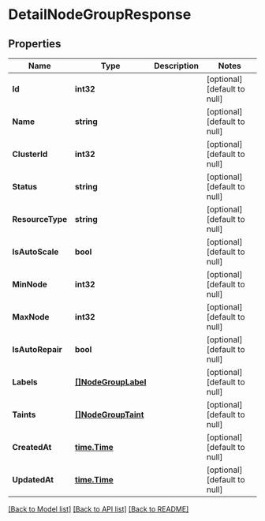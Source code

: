 # DetailNodeGroupResponse

## Properties
Name | Type | Description | Notes
------------ | ------------- | ------------- | -------------
**Id** | **int32** |  | [optional] [default to null]
**Name** | **string** |  | [optional] [default to null]
**ClusterId** | **int32** |  | [optional] [default to null]
**Status** | **string** |  | [optional] [default to null]
**ResourceType** | **string** |  | [optional] [default to null]
**IsAutoScale** | **bool** |  | [optional] [default to null]
**MinNode** | **int32** |  | [optional] [default to null]
**MaxNode** | **int32** |  | [optional] [default to null]
**IsAutoRepair** | **bool** |  | [optional] [default to null]
**Labels** | [**[]NodeGroupLabel**](NodeGroupLabel.md) |  | [optional] [default to null]
**Taints** | [**[]NodeGroupTaint**](NodeGroupTaint.md) |  | [optional] [default to null]
**CreatedAt** | [**time.Time**](time.Time.md) |  | [optional] [default to null]
**UpdatedAt** | [**time.Time**](time.Time.md) |  | [optional] [default to null]

[[Back to Model list]](../README.md#documentation-for-models) [[Back to API list]](../README.md#documentation-for-api-endpoints) [[Back to README]](../README.md)

